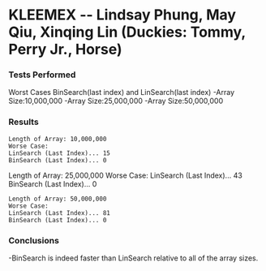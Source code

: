 # KLEEMEX -- Lindsay Phung, May Qiu, Xinqing Lin (Duckies: Tommy, Perry Jr., Horse)

### Tests Performed
Worst Cases
BinSearch(last index) and LinSearch(last index)
-Array Size:10,000,000
-Array Size:25,000,000
-Array Size:50,000,000

### Results
~~~~~~~~~~~~~~~~~~~~~~~~~~~~~~~~~
Length of Array: 10,000,000
Worse Case:
LinSearch (Last Index)... 15
BinSearch (Last Index)... 0
~~~~~~~~~~~~~~~~~~~~~~~~~~~~~~~~~
Length of Array: 25,000,000
Worse Case:
LinSearch (Last Index)... 43
BinSearch (Last Index)... 0
~~~~~~~~~~~~~~~~~~~~~~~~~~~~~~
Length of Array: 50,000,000
Worse Case:
LinSearch (Last Index)... 81
BinSearch (Last Index)... 0
~~~~~~~~~~~~~~~~~~~~~~~~~~~~~~

### Conclusions
-BinSearch is indeed faster than LinSearch relative to all of the array sizes.
